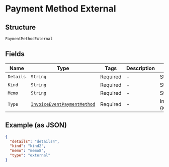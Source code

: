 
# Payment Method External

## Structure

`PaymentMethodExternal`

## Fields

| Name | Type | Tags | Description | Getter | Setter |
|  --- | --- | --- | --- | --- | --- |
| `Details` | `String` | Required | - | String getDetails() | setDetails(String details) |
| `Kind` | `String` | Required | - | String getKind() | setKind(String kind) |
| `Memo` | `String` | Required | - | String getMemo() | setMemo(String memo) |
| `Type` | [`InvoiceEventPaymentMethod`](../../doc/models/invoice-event-payment-method.md) | Required | - | InvoiceEventPaymentMethod getType() | setType(InvoiceEventPaymentMethod type) |

## Example (as JSON)

```json
{
  "details": "details4",
  "kind": "kind2",
  "memo": "memo8",
  "type": "external"
}
```


